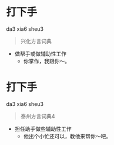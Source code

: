 # 打下手
da3 xia6 sheu3
> 兴化方言词典
- 做帮手或做辅助性工作
  - 你掌作，我跟你～。

# 打下手
da3 xia6 sheu3
> 泰州方言词典4
- 担任助手做些辅助性工作
  - 他出个小忙还可以，教他来帮你～吧。
